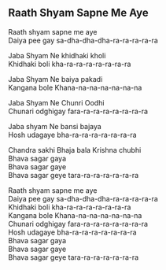 ## Raath Shyam Sapne Me Aye


Raath shyam sapne me aye  
Daiya pee gay sa-dha-dha-dha-ra-ra-ra-ra-ra

Jaba Shyam Ne khidhaki kholi  
Khidhaki boli kha-ra-ra-ra-ra-ra-ra-ra

Jaba Shyam Ne baiya pakadi  
Kangana bole Khana-na-na-na-na-na-na

Jaba Shyam Ne Chunri Oodhi  
Chunari odghigay fara-ra-ra-ra-ra-ra-ra-ra

Jaba shyam Ne bansi bajaya  
Hosh udagaye bha-ra-ra-ra-ra-ra-ra-ra

Chandra sakhi Bhaja bala Krishna chubhi  
Bhava sagar gaya  
Bhava sagar gaye  
Bhava sagar geye tara-ra-ra-ra-ra-ra-ra

Raath shyam sapne me aye  
Daiya pee gay sa-dha-dha-dha-ra-ra-ra-ra-ra  
Khidhaki boli kha-ra-ra-ra-ra-ra-ra-ra  
Kangana bole Khana-na-na-na-na-na-na  
Chunari odghigay fara-ra-ra-ra-ra-ra-ra-ra  
Hosh udagaye bha-ra-ra-ra-ra-ra-ra-ra  
Bhava sagar gaya  
Bhava sagar gaye  
Bhava sagar geye tara-ra-ra-ra-ra-ra-ra

